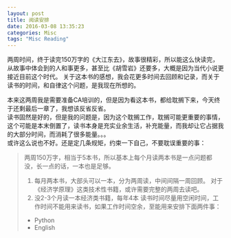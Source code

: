 ```yaml
---
layout: post
title: 阅读安排
date: 2016-03-08 13:35:23
categories: Misc 
tags: "Misc Reading"
---
```


两周时间，终于读完150万字的《大江东去》，故事很精彩，所以能这么快读完，从故事中体会到的人和事更多，甚至比《胡雪岩》还要多，大概是因为当代小说更接近目前这个时代。 
关于这本书的感想，我会花更多时间去回顾和记录，而关于读书的时间，和自律这个问题，是我现在所想的。

本来这两周我是需要准备CA培训的，但是因为看这本书，都给耽搁下来，今天终于还剩最后一章了，我想该反省反省。  
读书固然是好的，但是我的问题是，因为这个耽搁工作，耽搁可能更重要的事情，这个可能是本末倒置了，读书本身是充实业余生活，补充能量，而我却让它占据我的大部分时间，而消耗了很多能量。。。  
或许这么说也不好。还是定几条规矩，约束一下自己，不要耽误重要的事：

>两周150万字，相当于5本书，所以基本上每个月读两本书是一点问题都没，长一点的话，一本也是足够。
>1. 每月两本书，大部头可以一本，分为两周读，中间间隔一周回顾。
>对于《经济学原理》这类技术性书籍，或许需要完整的两周去读吧。
>2. 没2-3个月读一本经济类书籍，每年4本
>读书时间尽量用空闲时间，工作时间不能用来读书，如果工作时间空余，至能用来安排下面两件事：
> - Python
> - English 
